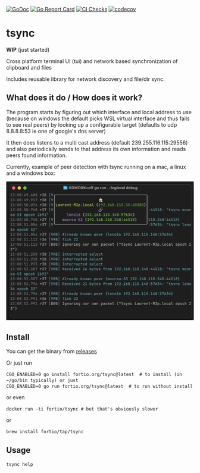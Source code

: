 [![GoDoc](https://godoc.org/fortio.org/tsync?status.svg)](https://pkg.go.dev/fortio.org/tsync)
[![Go Report Card](https://goreportcard.com/badge/fortio.org/tsync)](https://goreportcard.com/report/fortio.org/tsync)
[![CI Checks](https://github.com/fortio/tsync/actions/workflows/include.yml/badge.svg)](https://github.com/fortio/tsync/actions/workflows/include.yml)
[![codecov](https://codecov.io/github/fortio/tsync/graph/badge.svg?token=Yx6QaeQr1b)](https://codecov.io/github/fortio/tsync)

# tsync

**WIP** (just started)

Cross platform terminal UI (tui) and network based synchronization of clipboard and files

Includes reusable library for network discovery and file/dir sync.

## What does it do / How does it work?

The program starts by figuring out which interface and local address to use (because on windows the default picks WSL virtual interface and thus fails to see real peers) by looking up a configurable target (defaults to udp 8.8.8.8:53 ie one of google's dns server)

It then does listens to a multi cast address (default 239.255.116.115:29556) and also periodically sends to that address its own information and reads peers found information.

Currently, example of peer detection with tsync running on a mac, a linux and a windows box:

![Example Screenshot](screenshot.png)


## Install
You can get the binary from [releases](https://github.com/fortio/tsync/releases)

Or just run
```
CGO_ENABLED=0 go install fortio.org/tsync@latest  # to install (in ~/go/bin typically) or just
CGO_ENABLED=0 go run fortio.org/tsync@latest  # to run without install
```

or even
```
docker run -ti fortio/tsync # but that's obviously slower
```

or
```
brew install fortio/tap/tsync
```


## Usage

```
tsync help
```
